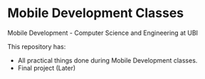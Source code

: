 # Mobile Development Classes
Mobile Development - Computer Science and Engineering at UBI

This repository has:

- All practical things done during Mobile Development classes.
- Final project (Later)

